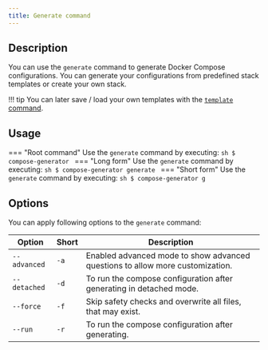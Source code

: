 ```yaml
---
title: Generate command
---
```


## Description
You can use the `generate` command to generate Docker Compose configurations. You can generate your configurations from predefined stack templates or create your own stack.

!!! tip
    You can later save / load your own templates with the [`template` command](../template).

## Usage
=== "Root command"
    Use the `generate` command by executing:
    ```sh
    $ compose-generator
    ```
=== "Long form"
    Use the `generate` command by executing:
    ```sh
    $ compose-generator generate
    ```
=== "Short form"
    Use the `generate` command by executing:
    ```sh
    $ compose-generator g
    ```

## Options
You can apply following options to the `generate` command:

| Option       | Short | Description                                                                   |
| ------------ | ----- | ----------------------------------------------------------------------------- |
| `--advanced` | `-a`  | Enabled advanced mode to show advanced questions to allow more customization. |
| `--detached` | `-d`  | To run the compose configuration after generating in detached mode.           |
| `--force`    | `-f`  | Skip safety checks and overwrite all files, that may exist.                   |
| `--run`      | `-r`  | To run the compose configuration after generating.                            |